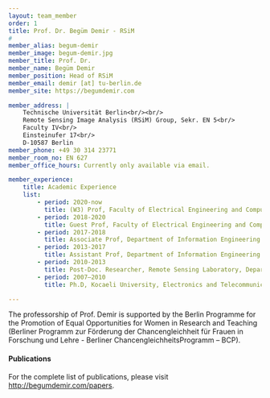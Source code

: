 ```yaml
---
layout: team_member
order: 1
title: Prof. Dr. Begüm Demir - RSiM
#
member_alias: begum-demir
member_image: begum-demir.jpg
member_title: Prof. Dr.
member_name: Begüm Demir
member_position: Head of RSiM
member_email: demir [at] tu-berlin.de
member_site: https://begumdemir.com

member_address: |
    Technische Universität Berlin<br/><br/>
    Remote Sensing Image Analysis (RSiM) Group, Sekr. EN 5<br/>
    Faculty IV<br/>
    Einsteinufer 17<br/>
    D-10587 Berlin
member_phone: +49 30 314 23771
member_room_no: EN 627
member_office_hours: Currently only available via email.

member_experience:
    title: Academic Experience
    list:
        - period: 2020-now
          title: (W3) Prof, Faculty of Electrical Engineering and Computer Science, TU Berlin, Berlin, Germany.
        - period: 2018-2020
          title: Guest Prof, Faculty of Electrical Engineering and Computer Science, TU Berlin, Berlin, Germany.
        - period: 2017-2018
          title: Associate Prof, Department of Information Engineering and Computer Science, University of Trento, Trento, Italy.
        - period: 2013-2017
          title: Assistant Prof, Department of Information Engineering and Computer Science, University of Trento, Trento, Italy.
        - period: 2010-2013
          title: Post-Doc. Researcher, Remote Sensing Laboratory, Department of Information Engineering and Computer Science, University of Trento, Trento, Italy.
        - period: 2007–2010
          title: Ph.D, Kocaeli University, Electronics and Telecommunications Engineering, Turkey.

---
```

  <div class="mt-4 small text-justify">
    The professorship of Prof. Demir is supported by the Berlin Programme for the Promotion of Equal Opportunities
    for Women in Research and Teaching (Berliner Programm zur Förderung der Chancengleichheit für Frauen in Forschung
    und Lehre - Berliner ChancengleichheitsProgramm – BCP).
  </div>

  <h4 class="mt-4">Publications</h4>
  <p>For the complete list of publications, please visit <a href="http://begumdemir.com/papers" target="_blank">http://begumdemir.com/papers</a>.</p>